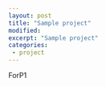 ```yaml
---
layout: post
title: "Sample project"
modified:
excerpt: "Sample project"
categories:
 - project
---
```


ForP1